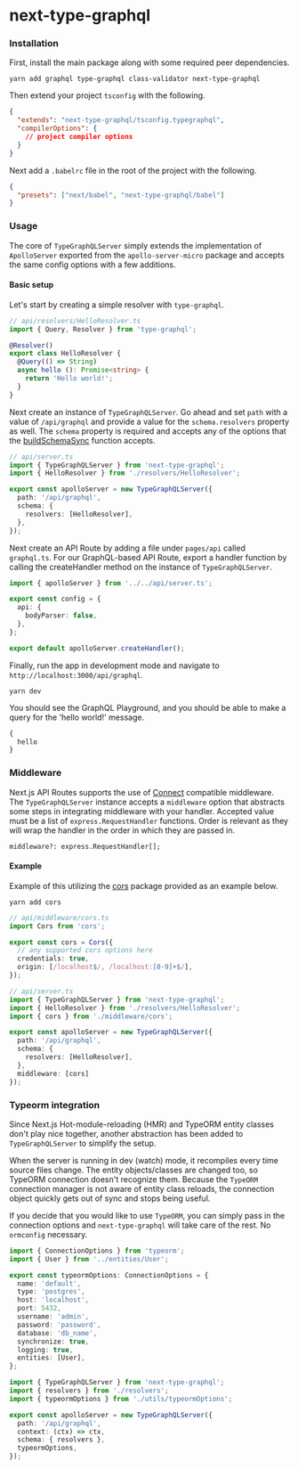 # next-type-graphql

### Installation

First, install the main package along with some required peer dependencies.
```shell
yarn add graphql type-graphql class-validator next-type-graphql
```

Then extend your project `tsconfig` with the following.
```json
{
  "extends": "next-type-graphql/tsconfig.typegraphql",
  "compilerOptions": {
    // project compiler options
  }
}
```

Next add a `.babelrc` file in the root of the project with the following.
```json
{
  "presets": ["next/babel", "next-type-graphql/babel"]
}
```

### Usage

The core of `TypeGraphQLServer` simply extends the implementation of `ApolloServer` exported from the `apollo-server-micro` package
and accepts the same config options with a few additions.</br>

#### Basic setup

Let's start by creating a simple resolver with `type-graphql`.
```ts
// api/resolvers/HelloResolver.ts
import { Query, Resolver } from 'type-graphql';

@Resolver()
export class HelloResolver {
  @Query(() => String)
  async hello (): Promise<string> {
    return 'Hello world!';
  }
}
```

Next create an instance of `TypeGraphQLServer`. Go ahead and set `path` with a value of `/api/graphql`
and provide a value for the `schema.resolvers` property as well. The `schema` property is required and accepts 
any of the options that the [buildSchemaSync](https://typegraphql.com/docs/getting-started.html#building-schema) function accepts.

```ts
// api/server.ts
import { TypeGraphQLServer } from 'next-type-graphql';
import { HelloResolver } from './resolvers/HelloResolver';

export const apolloServer = new TypeGraphQLServer({
  path: '/api/graphql',
  schema: {
    resolvers: [HelloResolver],
  },
});
```

Next create an API Route by adding a file under `pages/api` called `graphql.ts`. For our GraphQL-based API Route, 
export a handler function by calling the createHandler method on the instance of `TypeGraphQLServer`.
```ts
import { apolloServer } from '../../api/server.ts';

export const config = {
  api: {
    bodyParser: false,
  },
};

export default apolloServer.createHandler();
```

Finally, run the app in development mode and navigate to `http://localhost:3000/api/graphql`.
```shell
yarn dev
```

You should see the GraphQL Playground, and you should be able to make a query for the 'hello world!' message.
```graphql
{
  hello
}
```

### Middleware
Next.js API Routes supports the use of [Connect](https://github.com/senchalabs/connect) compatible middleware.
The `TypeGraphQLServer` instance accepts a `middleware` option that abstracts some steps in integrating middleware
with your handler. Accepted value must be a list of `express.RequestHandler` functions. Order is relevant as they 
will wrap the handler in the order in which they are passed in.
```
middleware?: express.RequestHandler[];
```

#### Example
Example of this utilizing the [cors](https://www.npmjs.com/package/cors) package provided 
as an example below.
```shell
yarn add cors
```

```ts
// api/middleware/cors.ts
import Cors from 'cors';

export const cors = Cors({
  // any supported cors options here
  credentials: true,
  origin: [/localhost$/, /localhost:[0-9]+$/],
});
```

```ts
// api/server.ts
import { TypeGraphQLServer } from 'next-type-graphql';
import { HelloResolver } from './resolvers/HelloResolver';
import { cors } from './middleware/cors';

export const apolloServer = new TypeGraphQLServer({
  path: '/api/graphql',
  schema: {
    resolvers: [HelloResolver],
  },
  middleware: [cors]
});
```

### Typeorm integration
Since Next.js Hot-module-reloading (HMR) and TypeORM entity classes don't play nice together,
another abstraction has been added to `TypeGraphQLServer` to simplify the setup.</br>

When the server is running in dev (watch) mode, it recompiles every time source files change. The entity objects/classes
are changed too, so TypeORM connection doesn't recognize them. Because the `TypeORM` connection
manager is not aware of entity class reloads, the connection object quickly gets out of sync and stops being useful.</br>

If you decide that you would like to use `TypeORM`, you can simply pass in the connection options
and `next-type-graphql` will take care of the rest. No `ormconfig` necessary.

```ts
import { ConnectionOptions } from 'typeorm';
import { User } from '../entities/User';

export const typeormOptions: ConnectionOptions = {
  name: 'default',
  type: 'postgres',
  host: 'localhost',
  port: 5432,
  username: 'admin',
  password: 'password',
  database: 'db_name',
  synchronize: true,
  logging: true,
  entities: [User],
};
```

```ts
import { TypeGraphQLServer } from 'next-type-graphql';
import { resolvers } from './resolvers';
import { typeormOptions } from './utils/typeormOptions';

export const apolloServer = new TypeGraphQLServer({
  path: '/api/graphql',
  context: (ctx) => ctx,
  schema: { resolvers },
  typeormOptions,
});
```
